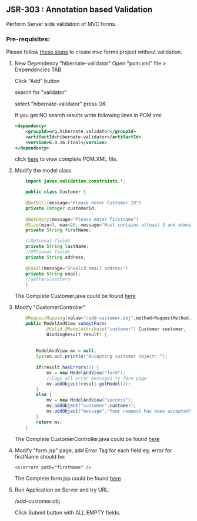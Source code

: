 ## JSR-303 : Annotation based Validation

Perform Server side validation of MVC forms.

### Pre-requisites:

Please follow [these steps](spring-mvc-forms-steps.md) to create mvc forms project without validation. 

1. New Dependency "hibernate-validator"
   Open "pom.xml" file > Dependencies TAB
	
	Click "Add" button
	
	search for "validator" 
	
	select "hibernate-validator" press OK

   If you get NO search results write following lines in POM.xml

	```xml
	<dependency>
  		<groupId>org.hibernate.validator</groupId>
  		<artifactId>hibernate-validator</artifactId>
  		<version>6.0.16.Final</version>
  	</dependency>
	```
	click [here](form-with-validation/pom.xml) to view complete POM.XML file. 

2. Modify the model class
	
	```java
		import javax.validation.constraints.*;

		public class Customer {
		
		@NotNull(message="Please enter Customer ID")
		private Integer customerId;
		
		@NotEmpty(message="Please enter firstname")
		@Size(min=3, max=20, message="Must contains atleast 3 and atmost 20 characters")
		private String firstName;

		//Optional fields
		private String lastName;
		//OPtional fields
		private String address;
		
		@Email(message="Invalid email address")
		private String email;
		//getters/setters
		}
	```
	The Complete Customer.java could be found [here](form-with-validation/src/main/java/com/cg/models/Customer.java)

3.  Modify "CustomerController"

	```java
		@RequestMapping(value="/add-customer.obj",method=RequestMethod.POST)
		public ModelAndView submitForm(
				@Valid @ModelAttribute("customer") Customer customer,
				BindingResult result) {
			
			
			ModelAndView mv = null;
			System.out.println("Accepting customer object: ");
			
			if(result.hasErrors()) {
				mv = new ModelAndView("form");
				//Copy all error messages to form page
				mv.addObject(result.getModel());
			}
			else {
				mv = new ModelAndView("success");
				mv.addObject("customer",customer);
				mv.addObject("message","Your request has been accepted!");
			}
			return mv;
		}
	```
	The Complete CustomerController.java could be found [here](form-with-validation/src/main/java/com/cg/controllers/CustomerController.java)

4.	Modify "form.jsp" page, add Error Tag for each field eg. error for firstName should be:
		
	```<s:errors path="firstName" />```

	The Complete form.jsp could be found [here](form-with-validation/src/main/webapp/WEB-INF/pages/form.jsp)

5.	Run Application on Server and try URL:

	<AppBaseURL>/add-customer.obj

	Click Submit button with ALL EMPTY fields.


